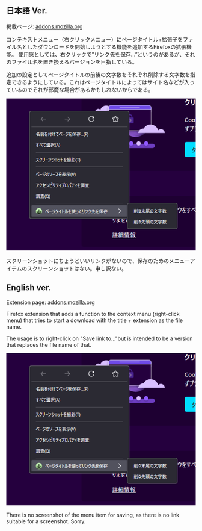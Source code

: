 

## 日本語 Ver.

掲載ページ: [addons.mozilla.org](https://addons.mozilla.org/ja/firefox/addon/save-as-using-page-title/)

コンテキストメニュー（右クリックメニュー）にページタイトル+拡張子をファイル名としたダウンロードを開始しようとする機能を追加するFirefoxの拡張機能。
使用感としては、右クリックで”リンク先を保存...”というのがあるが、それのファイル名を置き換えるバージョンを目指している。

追加の設定としてページタイトルの前後の文字数をそれぞれ削除する文字数を指定できるようにしている。これはページタイトルによってはサイト名などが入っているのでそれが邪魔な場合があるかもしれないからである。

![a screenshot that shows context menu items](screenshots/ss_config.png)

スクリーンショットにちょうどいいリンクがないので、保存のためのメニューアイテムのスクリーンショットはない。申し訳ない。


## English ver.

Extension page: [addons.mozilla.org](https://addons.mozilla.org/ja/firefox/addon/save-as-using-page-title/)


Firefox extension that adds a function to the context menu (right-click menu) that tries to start a download with the title + extension as the file name.

The usage is to right-click on "Save link to..."but is intended to be a version that replaces the file name of that.

![a screenshot that shows context menu items](screenshots/ss_config.png)


There is no screenshot of the menu item for saving, as there is no link suitable for a screenshot. Sorry.